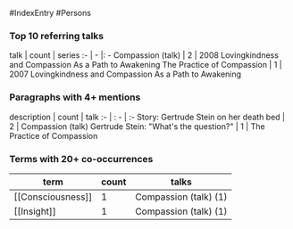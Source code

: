 #IndexEntry #Persons

### Top 10 referring talks
talk | count | series
:- | - |: -
<a data-href="Compassion (talk)" class="internal-link">Compassion (talk)</a> | 2 | <a data-href="2008 Lovingkindness and Compassion As a Path to Awakening" class="internal-link">2008 Lovingkindness and Compassion As a Path to Awakening</a>
<a data-href="The Practice of Compassion" class="internal-link">The Practice of Compassion</a> | 1 | <a data-href="2007 Lovingkindness and Compassion As a Path to Awakening" class="internal-link">2007 Lovingkindness and Compassion As a Path to Awakening</a>

### Paragraphs with 4+ mentions
description | count | talk
:- | : - | :-
<a aria-label-position="top" aria-label="Compassion (talk) > Story Gertrude Stein on her death bed" data-href="Compassion (talk)#Story Gertrude Stein on her death bed" class="internal-link">Story: Gertrude Stein on her death bed</a> | 2 | <a data-href="Compassion (talk)" class="internal-link">Compassion (talk)</a>
<a aria-label-position="top" aria-label="The Practice of Compassion > Gertrude Stein Whats the question" data-href="The Practice of Compassion#Gertrude Stein What's the question" class="internal-link">Gertrude Stein: &quot;What&#x27;s the question?&quot;</a> | 1 | <a data-href="The Practice of Compassion" class="internal-link">The Practice of Compassion</a>

### Terms with 20+ co-occurrences
term | count | talks
-|-|-
[[Consciousness]] | 1 | <span class="counts"><a data-href="Compassion (talk)" class="internal-link">Compassion (talk)</a> (1)</span> 
[[Insight]] | 1 | <span class="counts"><a data-href="Compassion (talk)" class="internal-link">Compassion (talk)</a> (1)</span> 

